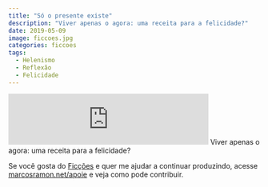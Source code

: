```yaml
---
title: "Só o presente existe"
description: "Viver apenas o agora: uma receita para a felicidade?"
date: 2019-05-09
image: ficcoes.jpg
categories: ficcoes
tags: 
  - Helenismo
  - Reflexão
  - Felicidade
---
```


<iframe src="https://anchor.fm/podcastficcoes/embed/episodes/S-o-presente-existe-e401ld" height="102px" width="400px" frameborder="0" scrolling="no"></iframe>
Viver apenas o agora: uma receita para a felicidade?
 
Se você gosta do [Ficções](https://marcosramon.net/ficcoes/) e quer me ajudar a continuar produzindo, acesse [marcosramon.net/apoie](https://marcosramon.net/apoie/) e veja como pode contribuir. 

